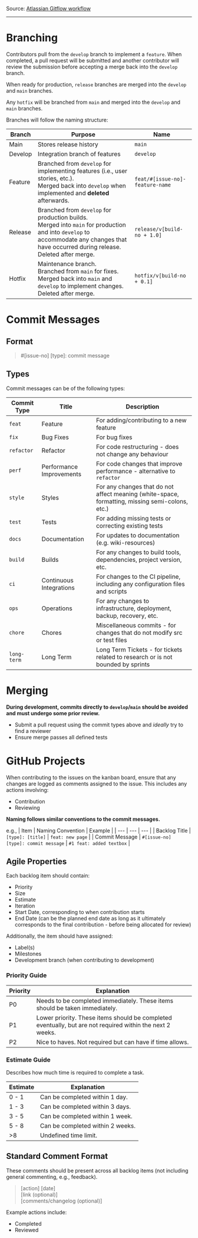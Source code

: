 Source: [Atlassian Gitflow workflow](https://www.atlassian.com/git/tutorials/comparing-workflows/gitflow-workflow)

***

# Branching

Contributors pull from the `develop` branch to implement a `feature`. When completed, a pull request will be submitted and another contributor will review the submission before accepting a merge back into the `develop` branch.

When ready for production, `release` branches are merged into the `develop` and `main` branches.

Any `hotfix` will be branched from `main` and merged into the `develop` and `main` branches.

Branches will follow the naming structure:

| Branch | Purpose | Name |
| --- | --- | --- |
| Main | Stores release history | `main` |
| Develop | Integration branch of features | `develop` |
| Feature | Branched from `develop` for implementing features (i.e., user stories, etc.). <br/> Merged back into `develop` when implemented and **deleted** afterwards. | `feat/#[issue-no]-feature-name` |
| Release | Branched from `develop` for production builds. <br/> Merged into `main` for production and into `develop` to accommodate any changes that have occurred during release. Deleted after merge. | `release/v[build-no + 1.0]` |
| Hotfix | Maintenance branch. <br/> Branched from `main` for fixes. <br/> Merged back into `main` and `develop` to implement changes. Deleted after merge. | `hotfix/v[build-no + 0.1]` |

# Commit Messages

## Format
> #[issue-no] [type]: commit message

## Types

Commit messages can be of the following types:

| Commit Type | Title | Description |
| --- | --- | --- |
| `feat` | Feature | For adding/contributing to a new feature |
| `fix` | Bug Fixes | For bug fixes |
| `refactor` | Refactor | For code restructuring - does not change any behaviour |
| `perf` | Performance Improvements | For code changes that improve performance - alternative to `refactor` |
| `style` | Styles | For any changes that do not affect meaning (white-space, formatting, missing semi-colons, etc.) |
| `test` | Tests | For adding missing tests or correcting existing tests |
| `docs` | Documentation | For updates to documentation (e.g. wiki-resources) |
| `build` | Builds | For any changes to build tools, dependencies, project version, etc. |
| `ci` | Continuous Integrations | For changes to the CI pipeline, including any configuration files and scripts |
| `ops` | Operations | For any changes to infrastructure, deployment, backup, recovery, etc. |
| `chore` | Chores | Miscellaneous commits - for changes that do not modify src or test files |
| `long-term` | Long Term | Long Term Tickets - for tickets related to research or is not bounded by sprints |

# Merging

**During development, commits directly to `develop`/`main` should be avoided and must undergo some prior review.**

- Submit a pull request using the commit types above and _ideally_ try to find a reviewer
- Ensure merge passes all defined tests

# GitHub Projects

When contributing to the issues on the kanban board, ensure that any changes are logged as comments assigned to the issue. This includes any actions involving:
- Contribution
- Reviewing

**Naming follows similar conventions to the commit messages.**

e.g.,
| Item | Naming Convention | Example |
| --- | --- | --- |
| Backlog Title | `[type]: [title]` | `feat: new page` |
| Commit Message | `#[issue-no] [type]: commit message` | `#1 feat: added textbox` |

## Agile Properties

Each backlog item should contain:

- Priority
- Size
- Estimate
- Iteration
- Start Date, corresponding to when contribution starts
- End Date (can be the planned end date as long as it ultimately corresponds to the final contribution - before being allocated for review)

Additionally, the item should have assigned:

- Label(s)
- Milestones
- Development branch (when contributing to development)

### Priority Guide

| Priority | Explanation |
| --- | --- |
| P0 | Needs to be completed immediately. These items should be taken immediately. |
| P1 | Lower priority. These items should be completed eventually, but are not required within the next 2 weeks. |
| P2 | Nice to haves. Not required but can have if time allows. |

### Estimate Guide

Describes how much time is required to complete a task.

| Estimate | Explanation |
| --- | --- |
| 0 - 1 | Can be completed within 1 day. |
| 1 - 3 | Can be completed within 3 days. |
| 3 - 5 | Can be completed within 1 week. |
| 5 - 8 | Can be completed within 2 weeks. |
| >8 | Undefined time limit. |

## Standard Comment Format

These comments should be present across all backlog items (not including general commenting, e.g., feedback).

> [action] [date] <br/>
> [link (optional)] <br/>
> [comments/changelog (optional)]

Example actions include:
- Completed
- Reviewed